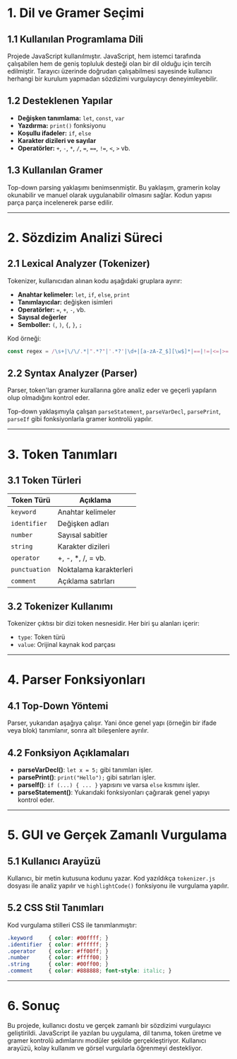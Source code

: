 # 1. Dil ve Gramer Seçimi

## 1.1 Kullanılan Programlama Dili

Projede JavaScript kullanılmıştır. JavaScript, hem istemci tarafında çalışabilen hem de geniş topluluk desteği olan bir dil olduğu için tercih edilmiştir. Tarayıcı üzerinde doğrudan çalışabilmesi sayesinde kullanıcı herhangi bir kurulum yapmadan sözdizimi vurgulayıcıyı deneyimleyebilir.

## 1.2 Desteklenen Yapılar

* **Değişken tanımlama:** `let`, `const`, `var`
* **Yazdırma:** `print()` fonksiyonu
* **Koşullu ifadeler:** `if`, `else`
* **Karakter dizileri ve sayılar**
* **Operatörler:** `+`, `-`, `*`, `/`, `=`, `==`, `!=`, `<`, `>` vb.

## 1.3 Kullanılan Gramer

Top-down parsing yaklaşımı benimsenmiştir. Bu yaklaşım, gramerin kolay okunabilir ve manuel olarak uygulanabilir olmasını sağlar. Kodun yapısı parça parça incelenerek parse edilir.

---

# 2. Sözdizim Analizi Süreci

## 2.1 Lexical Analyzer (Tokenizer)

Tokenizer, kullanıcıdan alınan kodu aşağıdaki gruplara ayırır:

* **Anahtar kelimeler:** `let`, `if`, `else`, `print`
* **Tanımlayıcılar:** değişken isimleri
* **Operatörler:** `=`, `+`, `-`, vb.
* **Sayısal değerler**
* **Semboller:** `(`, `)`, `{`, `}`, `;`

Kod örneği:

```javascript
const regex = /\s+|\/\/.*|".*?"|'.*?'|\d+|[a-zA-Z_$][\w$]*|==|!=|<=|>=|=>|[=+\-*/<>!&|;,.{}()[\]]/g;
```

## 2.2 Syntax Analyzer (Parser)

Parser, token'ları gramer kurallarına göre analiz eder ve geçerli yapıların olup olmadığını kontrol eder.

Top-down yaklaşımıyla çalışan `parseStatement`, `parseVarDecl`, `parsePrint`, `parseIf` gibi fonksiyonlarla gramer kontrolü yapılır.

---

# 3. Token Tanımları

## 3.1 Token Türleri

| Token Türü    | Açıklama               |
| ------------- | ---------------------- |
| `keyword`     | Anahtar kelimeler      |
| `identifier`  | Değişken adları        |
| `number`      | Sayısal sabitler       |
| `string`      | Karakter dizileri      |
| `operator`    | +, -, \*, /, = vb.     |
| `punctuation` | Noktalama karakterleri |
| `comment`     | Açıklama satırları     |

## 3.2 Tokenizer Kullanımı

Tokenizer çıktısı bir dizi token nesnesidir. Her biri şu alanları içerir:

* `type`: Token türü
* `value`: Orijinal kaynak kod parçası

---

# 4. Parser Fonksiyonları

## 4.1 Top-Down Yöntemi

Parser, yukarıdan aşağıya çalışır. Yani önce genel yapı (örneğin bir ifade veya blok) tanımlanır, sonra alt bileşenlere ayrılır.

## 4.2 Fonksiyon Açıklamaları

* **parseVarDecl()**: `let x = 5;` gibi tanımları işler.
* **parsePrint()**: `print("Hello");` gibi satırları işler.
* **parseIf()**: `if (...) { ... }` yapısını ve varsa `else` kısmını işler.
* **parseStatement()**: Yukarıdaki fonksiyonları çağırarak genel yapıyı kontrol eder.

---

# 5. GUI ve Gerçek Zamanlı Vurgulama

## 5.1 Kullanıcı Arayüzü

Kullanıcı, bir metin kutusuna kodunu yazar. Kod yazıldıkça `tokenizer.js` dosyası ile analiz yapılır ve `highlightCode()` fonksiyonu ile vurgulama yapılır.

## 5.2 CSS Stil Tanımları

Kod vurgulama stilleri CSS ile tanımlanmıştır:

```css
.keyword     { color: #00ffff; }
.identifier  { color: #ffffff; }
.operator    { color: #ff00ff; }
.number      { color: #ffff00; }
.string      { color: #00ff00; }
.comment     { color: #888888; font-style: italic; }
```

---

# 6. Sonuç

Bu projede, kullanıcı dostu ve gerçek zamanlı bir sözdizimi vurgulayıcı geliştirildi. JavaScript ile yazılan bu uygulama, dil tanıma, token üretme ve gramer kontrolü adımlarını modüler şekilde gerçekleştiriyor. Kullanıcı arayüzü, kolay kullanım ve görsel vurgularla öğrenmeyi destekliyor.
